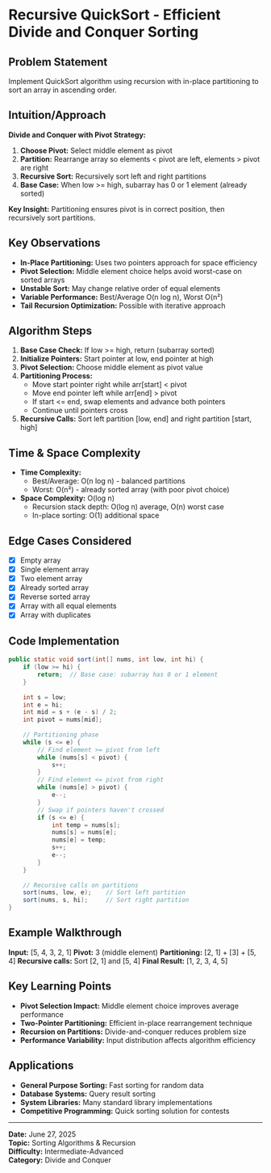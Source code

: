 # Recursive QuickSort - Efficient Divide and Conquer Sorting

## Problem Statement
Implement QuickSort algorithm using recursion with in-place partitioning to sort an array in ascending order.

## Intuition/Approach
**Divide and Conquer with Pivot Strategy:**
1. **Choose Pivot:** Select middle element as pivot
2. **Partition:** Rearrange array so elements < pivot are left, elements > pivot are right
3. **Recursive Sort:** Recursively sort left and right partitions
4. **Base Case:** When low >= high, subarray has 0 or 1 element (already sorted)

**Key Insight:** Partitioning ensures pivot is in correct position, then recursively sort partitions.

## Key Observations
- **In-Place Partitioning:** Uses two pointers approach for space efficiency
- **Pivot Selection:** Middle element choice helps avoid worst-case on sorted arrays
- **Unstable Sort:** May change relative order of equal elements
- **Variable Performance:** Best/Average O(n log n), Worst O(n²)
- **Tail Recursion Optimization:** Possible with iterative approach

## Algorithm Steps
1. **Base Case Check:** If low >= high, return (subarray sorted)
2. **Initialize Pointers:** Start pointer at low, end pointer at high
3. **Pivot Selection:** Choose middle element as pivot value
4. **Partitioning Process:**
   - Move start pointer right while arr[start] < pivot
   - Move end pointer left while arr[end] > pivot
   - If start <= end, swap elements and advance both pointers
   - Continue until pointers cross
5. **Recursive Calls:** Sort left partition [low, end] and right partition [start, high]

## Time & Space Complexity
- **Time Complexity:** 
  - Best/Average: O(n log n) - balanced partitions
  - Worst: O(n²) - already sorted array (with poor pivot choice)
- **Space Complexity:** O(log n)
  - Recursion stack depth: O(log n) average, O(n) worst case
  - In-place sorting: O(1) additional space

## Edge Cases Considered
- [x] Empty array
- [x] Single element array
- [x] Two element array
- [x] Already sorted array
- [x] Reverse sorted array
- [x] Array with all equal elements
- [x] Array with duplicates

## Code Implementation
```java
public static void sort(int[] nums, int low, int hi) {
    if (low >= hi) {
        return;  // Base case: subarray has 0 or 1 element
    }
    
    int s = low;
    int e = hi;
    int mid = s + (e - s) / 2;
    int pivot = nums[mid];
    
    // Partitioning phase
    while (s <= e) {
        // Find element >= pivot from left
        while (nums[s] < pivot) {
            s++;
        }
        // Find element <= pivot from right
        while (nums[e] > pivot) {
            e--;
        }
        // Swap if pointers haven't crossed
        if (s <= e) {
            int temp = nums[s];
            nums[s] = nums[e];
            nums[e] = temp;
            s++;
            e--;
        }
    }
    
    // Recursive calls on partitions
    sort(nums, low, e);    // Sort left partition
    sort(nums, s, hi);     // Sort right partition
}
```

## Example Walkthrough
**Input:** [5, 4, 3, 2, 1]
**Pivot:** 3 (middle element)
**Partitioning:** [2, 1] + [3] + [5, 4]
**Recursive calls:** Sort [2, 1] and [5, 4]
**Final Result:** [1, 2, 3, 4, 5]

## Key Learning Points
- **Pivot Selection Impact:** Middle element choice improves average performance
- **Two-Pointer Partitioning:** Efficient in-place rearrangement technique
- **Recursion on Partitions:** Divide-and-conquer reduces problem size
- **Performance Variability:** Input distribution affects algorithm efficiency

## Applications
- **General Purpose Sorting:** Fast sorting for random data
- **Database Systems:** Query result sorting
- **System Libraries:** Many standard library implementations
- **Competitive Programming:** Quick sorting solution for contests

---
**Date:** June 27, 2025  
**Topic:** Sorting Algorithms & Recursion  
**Difficulty:** Intermediate-Advanced  
**Category:** Divide and Conquer 